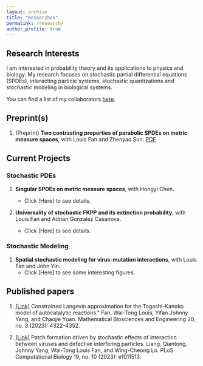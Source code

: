 ```yaml
---
layout: archive
title: "Researches"
permalink: /research/
author_profile: true
---
```


## Research Interests
I am interested in probability theory and its applications to physics and biology. My research focuses on stochastic partial differential equations (SPDEs), interacting particle systems, stochastic quantizations and stochastic modeling in biological systems.

You can find a list of my collaborators [here](/collaborators/).

## Preprint(s)

1. (Preprint) **Two contrasting properties of parabolic SPDEs on metric measure spaces**, with Louis Fan and Zhenyao Sun. [PDF](/files/SPDE%20on%20MMS.pdf)

## Current Projects

### Stochastic PDEs

1. **Singular SPDEs on metric measure spaces**, with Hongyi Chen.
    * Click [Here] to see details.


2. **Universality of stochastic FKPP and its extinction probability**, with Louis Fan and Adrian Gonzalez Casanova.
    * Click [Here] to see details.



### Stochastic Modeling

1. **Spatial stochastic modeling for virus-mutation interactions**, with Louis Fan and John Yin.
    * Click [Here] to see some interesting figures.


## Published papers

1. [(Link)](https://www.aimspress.com/article/doi/10.3934/mbe.2023201) Constrained Langevin approximation for the Togashi-Kaneko model of autocatalytic reactions." Fan, Wai-Tong Louis, Yifan Johnny Yang, and Chaojie Yuan. Mathematical Biosciences and Engineering 20, no. 3 (2023): 4322-4352.

2. [(Link)](https://journals.plos.org/ploscompbiol/article?id=10.1371/journal.pcbi.1011513) Patch formation driven by stochastic effects of interaction between viruses and defective interfering particles. Liang, Qiantong, Johnny Yang, Wai-Tong Louis Fan, and Wing-Cheong Lo. PLoS Computational Biology 19, no. 10 (2023): e1011513.